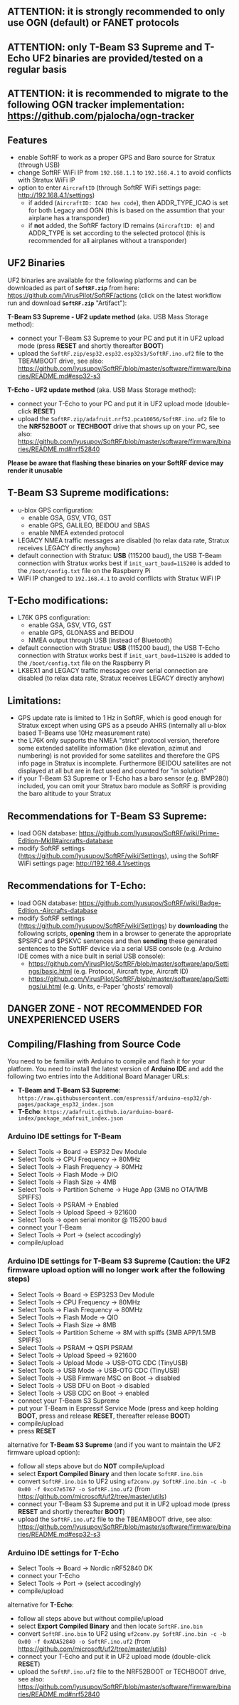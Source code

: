 ## ATTENTION: it is strongly recommended to only use OGN (default) or FANET protocols
## ATTENTION: only T-Beam S3 Supreme and T-Echo UF2 binaries are provided/tested on a regular basis
## ATTENTION: it is recommended to migrate to the following OGN tracker implementation: https://github.com/pjalocha/ogn-tracker

## Features
- enable SoftRF to work as a proper GPS and Baro source for Stratux (through USB)
- change SoftRF WiFi IP from `192.168.1.1` to `192.168.4.1` to avoid conflicts with Stratux WiFi IP
- option to enter `AircraftID` (through SoftRF WiFi settings page: http://192.168.4.1/settings)
  - if added (`AircraftID: ICAO hex code`), then ADDR_TYPE_ICAO is set for both Legacy and OGN (this is based on the assumtion that your airplane has a transponder)
  - if **not** added, the SoftRF factory ID remains (`AircraftID: 0`) and ADDR_TYPE is set according to the selected protocol (this is recommended for all airplanes without a transponder)

## UF2 Binaries
UF2 binaries are available for the following platforms and can be downloaded as part of **`SoftRF.zip`** from here: https://github.com/VirusPilot/SoftRF/actions (click on the latest workflow run and download **`SoftRF.zip`** "Artifact"):

**T-Beam S3 Supreme - UF2 update method** (aka. USB Mass Storage method):
- connect your T-Beam S3 Supreme to your PC and put it in UF2 upload mode (press **RESET** and shortly thereafter **BOOT**)
- upload the `SoftRF.zip/esp32.esp32.esp32s3/SoftRF.ino.uf2` file to the TBEAMBOOT drive, see also: https://github.com/lyusupov/SoftRF/blob/master/software/firmware/binaries/README.md#esp32-s3

**T-Echo - UF2 update method** (aka. USB Mass Storage method):
- connect your T-Echo to your PC and put it in UF2 upload mode (double-click **RESET**)
- upload the `SoftRF.zip/adafruit.nrf52.pca10056/SoftRF.ino.uf2` file to the **NRF52BOOT** or **TECHBOOT** drive that shows up on your PC, see also: https://github.com/lyusupov/SoftRF/blob/master/software/firmware/binaries/README.md#nrf52840

**Please be aware that flashing these binaries on your SoftRF device may render it unusable**

## T-Beam S3 Supreme modifications:
- u-blox GPS configuration:
  - enable GSA, GSV, VTG, GST
  - enable GPS, GALILEO, BEIDOU and SBAS
  - enable NMEA extended protocol
- LEGACY NMEA traffic messages are disabled (to relax data rate, Stratux receives LEGACY directly anyhow)
- default connection with Stratux: **USB** (115200 baud), the USB T-Beam connection with Stratux works best if `init_uart_baud=115200` is added to the `/boot/config.txt` file on the Raspberry Pi
- WiFi IP changed to `192.168.4.1` to avoid conflicts with Stratux WiFi IP

## T-Echo modifications:
- L76K GPS configuration:
  - enable GSA, GSV, VTG, GST
  - enable GPS, GLONASS and BEIDOU
  - NMEA output through USB (instead of Bluetooth)
- default connection with Stratux: **USB** (115200 baud), the USB T-Echo connection with Stratux works best if `init_uart_baud=115200` is added to the `/boot/config.txt` file on the Raspberry Pi
- LK8EX1 and LEGACY traffic messages over serial connection are disabled (to relax data rate, Stratux receives LEGACY directly anyhow)

## Limitations:
- GPS update rate is limited to 1 Hz in SoftRF, which is good enough for Stratux except when using GPS as a pseudo AHRS (internally all u-blox based T-Beams use 10Hz measurement rate)
- the L76K only supports the NMEA "strict" protocol version, therefore some extended satellite information (like elevation, azimut and numbering) is not provided for some satellites and therefore the GPS info page in Stratux is incomplete. Furthermore BEIDOU satellites are not displayed at all but are in fact used and counted for "in solution"
- if your T-Beam S3 Supreme or T-Echo has a baro sensor (e.g. BMP280) included, you can omit your Stratux baro module as SoftRF is providing the baro altitude to your Stratux

## Recommendations for T-Beam S3 Supreme:
- load OGN database: https://github.com/lyusupov/SoftRF/wiki/Prime-Edition-MkIII#aircrafts-database
- modify SoftRF settings (https://github.com/lyusupov/SoftRF/wiki/Settings), using the SoftRF WiFi settings page: http://192.168.4.1/settings

## Recommendations for T-Echo:
- load OGN database: https://github.com/lyusupov/SoftRF/wiki/Badge-Edition.-Aircrafts-database
- modify SoftRF settings (https://github.com/lyusupov/SoftRF/wiki/Settings) by **downloading** the following scripts, **opening** them in a browser to generate the appropriate $PSRFC and $PSKVC sentences and then **sending** these generated sentences to the SoftRF device via a serial USB console (e.g. Arduino IDE comes with a nice built in serial USB console):
  - https://github.com/VirusPilot/SoftRF/blob/master/software/app/Settings/basic.html (e.g. Protocol, Aircraft type, Aircraft ID)
  - https://github.com/VirusPilot/SoftRF/blob/master/software/app/Settings/ui.html (e.g. Units, e-Paper 'ghosts' removal)

## DANGER ZONE - NOT RECOMMENDED FOR UNEXPERIENCED USERS
## Compiling/Flashing from Source Code
You need to be familiar with Arduino to compile and flash it for your platform. You need to install the latest version of **Arduino IDE** and add the following two entries into the Additional Board Manager URLs:
- **T-Beam and T-Beam S3 Supreme**: `https://raw.githubusercontent.com/espressif/arduino-esp32/gh-pages/package_esp32_index.json`
- **T-Echo**: `https://adafruit.github.io/arduino-board-index/package_adafruit_index.json`

### Arduino IDE settings for T-Beam
- Select Tools -> Board -> ESP32 Dev Module
- Select Tools -> CPU Frequency -> 80MHz
- Select Tools -> Flash Frequency -> 80MHz
- Select Tools -> Flash Mode -> DIO
- Select Tools -> Flash Size -> 4MB
- Select Tools -> Partition Scheme -> Huge App (3MB no OTA/1MB SPIFFS)
- Select Tools -> PSRAM -> Enabled
- Select Tools -> Upload Speed -> 921600
- Select Tools -> open serial monitor @ 115200 baud
- connect your T-Beam
- Select Tools -> Port -> (select accodingly)
- compile/upload

### Arduino IDE settings for T-Beam S3 Supreme (Caution: the UF2 firmware upload option will no longer work after the following steps)
- Select Tools -> Board -> ESP32S3 Dev Module
- Select Tools -> CPU Frequency -> 80MHz
- Select Tools -> Flash Frequency -> 80MHz
- Select Tools -> Flash Mode -> QIO
- Select Tools -> Flash Size -> 8MB
- Select Tools -> Partition Scheme -> 8M with spiffs (3MB APP/1.5MB SPIFFS)
- Select Tools -> PSRAM -> QSPI PSRAM
- Select Tools -> Upload Speed -> 921600
- Select Tools -> Upload Mode -> USB-OTG CDC (TinyUSB)
- Select Tools -> USB Mode -> USB-OTG CDC (TinyUSB)
- Select Tools -> USB Firmware MSC on Boot -> disabled
- Select Tools -> USB DFU on Boot -> disabled
- Select Tools -> USB CDC on Boot -> enabled
- connect your T-Beam S3 Supreme
- put your T-Beam in Espressif Service Mode (press and keep holding **BOOT**, press and release **RESET**, thereafter release **BOOT**)
- compile/upload
- press **RESET**

alternative for **T-Beam S3 Supreme** (and if you want to maintain the UF2 firmware upload option):
- follow all steps above but do **NOT** compile/upload
- select **Export Compiled Binary** and then locate `SoftRF.ino.bin`
- convert `SoftRF.ino.bin` to UF2 using `uf2conv.py SoftRF.ino.bin -c -b 0x00 -f 0xc47e5767 -o SoftRF.ino.uf2` (from https://github.com/microsoft/uf2/tree/master/utils)
- connect your T-Beam S3 Supreme and put it in UF2 upload mode (press **RESET** and shortly thereafter **BOOT**)
- upload the `SoftRF.ino.uf2` file to the TBEAMBOOT drive, see also: https://github.com/lyusupov/SoftRF/blob/master/software/firmware/binaries/README.md#esp32-s3

### Arduino IDE settings for T-Echo
- Select Tools -> Board -> Nordic nRF52840 DK
- connect your T-Echo
- Select Tools -> Port -> (select accodingly)
- compile/upload

alternative for **T-Echo**: 
- follow all steps above but without compile/upload
- select **Export Compiled Binary** and then locate `SoftRF.ino.bin`
- convert `SoftRF.ino.bin` to UF2 using `uf2conv.py SoftRF.ino.bin -c -b 0x00 -f 0xADA52840 -o SoftRF.ino.uf2` (from https://github.com/microsoft/uf2/tree/master/utils)
- connect your T-Echo and put it in UF2 upload mode (double-click **RESET**)
- upload the `SoftRF.ino.uf2` file to the NRF52BOOT or TECHBOOT drive, see also: https://github.com/lyusupov/SoftRF/blob/master/software/firmware/binaries/README.md#nrf52840
